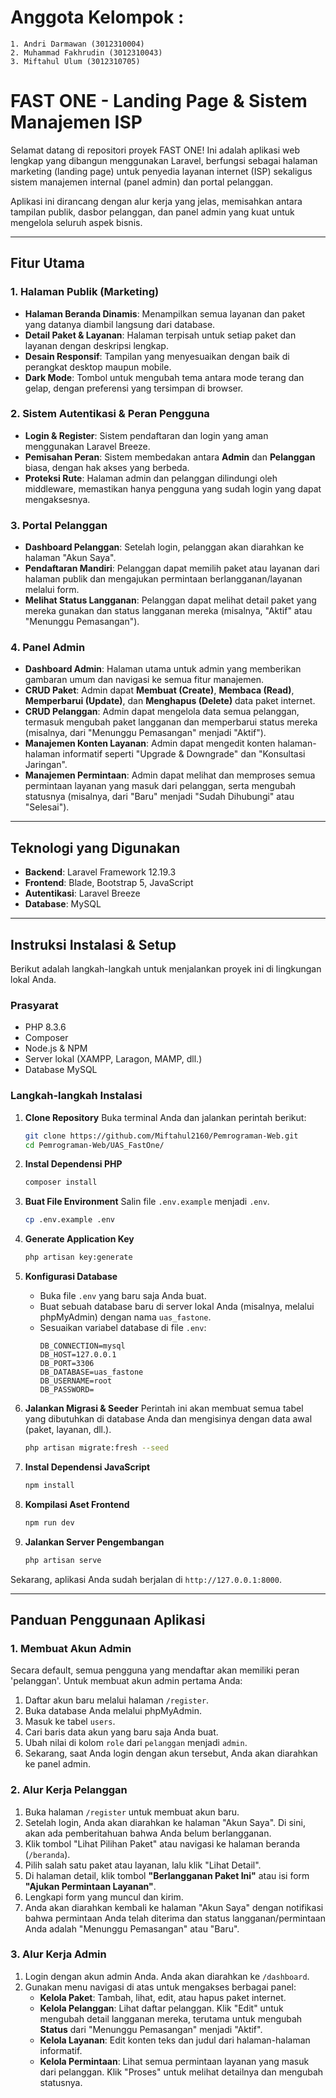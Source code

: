 # Anggota Kelompok :
    1. Andri Darmawan (3012310004)
    2. Muhammad Fakhrudin (3012310043)
    3. Miftahul Ulum (3012310705)

# FAST ONE - Landing Page & Sistem Manajemen ISP

Selamat datang di repositori proyek FAST ONE! Ini adalah aplikasi web lengkap yang dibangun menggunakan Laravel, berfungsi sebagai halaman marketing (landing page) untuk penyedia layanan internet (ISP) sekaligus sistem manajemen internal (panel admin) dan portal pelanggan.

Aplikasi ini dirancang dengan alur kerja yang jelas, memisahkan antara tampilan publik, dasbor pelanggan, dan panel admin yang kuat untuk mengelola seluruh aspek bisnis.

---

## Fitur Utama

### 1. Halaman Publik (Marketing)

-   **Halaman Beranda Dinamis**: Menampilkan semua layanan dan paket yang datanya diambil langsung dari database.
-   **Detail Paket & Layanan**: Halaman terpisah untuk setiap paket dan layanan dengan deskripsi lengkap.
-   **Desain Responsif**: Tampilan yang menyesuaikan dengan baik di perangkat desktop maupun mobile.
-   **Dark Mode**: Tombol untuk mengubah tema antara mode terang dan gelap, dengan preferensi yang tersimpan di browser.

### 2. Sistem Autentikasi & Peran Pengguna

-   **Login & Register**: Sistem pendaftaran dan login yang aman menggunakan Laravel Breeze.
-   **Pemisahan Peran**: Sistem membedakan antara **Admin** dan **Pelanggan** biasa, dengan hak akses yang berbeda.
-   **Proteksi Rute**: Halaman admin dan pelanggan dilindungi oleh middleware, memastikan hanya pengguna yang sudah login yang dapat mengaksesnya.

### 3. Portal Pelanggan

-   **Dashboard Pelanggan**: Setelah login, pelanggan akan diarahkan ke halaman "Akun Saya".
-   **Pendaftaran Mandiri**: Pelanggan dapat memilih paket atau layanan dari halaman publik dan mengajukan permintaan berlangganan/layanan melalui form.
-   **Melihat Status Langganan**: Pelanggan dapat melihat detail paket yang mereka gunakan dan status langganan mereka (misalnya, "Aktif" atau "Menunggu Pemasangan").

### 4. Panel Admin

-   **Dashboard Admin**: Halaman utama untuk admin yang memberikan gambaran umum dan navigasi ke semua fitur manajemen.
-   **CRUD Paket**: Admin dapat **Membuat (Create)**, **Membaca (Read)**, **Memperbarui (Update)**, dan **Menghapus (Delete)** data paket internet.
-   **CRUD Pelanggan**: Admin dapat mengelola data semua pelanggan, termasuk mengubah paket langganan dan memperbarui status mereka (misalnya, dari "Menunggu Pemasangan" menjadi "Aktif").
-   **Manajemen Konten Layanan**: Admin dapat mengedit konten halaman-halaman informatif seperti "Upgrade & Downgrade" dan "Konsultasi Jaringan".
-   **Manajemen Permintaan**: Admin dapat melihat dan memproses semua permintaan layanan yang masuk dari pelanggan, serta mengubah statusnya (misalnya, dari "Baru" menjadi "Sudah Dihubungi" atau "Selesai").

---

## Teknologi yang Digunakan

-   **Backend**: Laravel Framework 12.19.3
-   **Frontend**: Blade, Bootstrap 5, JavaScript
-   **Autentikasi**: Laravel Breeze
-   **Database**: MySQL

---

## Instruksi Instalasi & Setup

Berikut adalah langkah-langkah untuk menjalankan proyek ini di lingkungan lokal Anda.

### Prasyarat

-   PHP 8.3.6
-   Composer
-   Node.js & NPM
-   Server lokal (XAMPP, Laragon, MAMP, dll.)
-   Database MySQL

### Langkah-langkah Instalasi

1.  **Clone Repository**
    Buka terminal Anda dan jalankan perintah berikut:

    ```bash
    git clone https://github.com/Miftahul2160/Pemrograman-Web.git
    cd Pemrograman-Web/UAS_FastOne/
    ```

2.  **Instal Dependensi PHP**

    ```bash
    composer install
    ```

3.  **Buat File Environment**
    Salin file `.env.example` menjadi `.env`.

    ```bash
    cp .env.example .env
    ```

4.  **Generate Application Key**

    ```bash
    php artisan key:generate
    ```

5.  **Konfigurasi Database**

    -   Buka file `.env` yang baru saja Anda buat.
    -   Buat sebuah database baru di server lokal Anda (misalnya, melalui phpMyAdmin) dengan nama `uas_fastone`.
    -   Sesuaikan variabel database di file `.env`:
        ```env
        DB_CONNECTION=mysql
        DB_HOST=127.0.0.1
        DB_PORT=3306
        DB_DATABASE=uas_fastone
        DB_USERNAME=root
        DB_PASSWORD=
        ```

6.  **Jalankan Migrasi & Seeder**
    Perintah ini akan membuat semua tabel yang dibutuhkan di database Anda dan mengisinya dengan data awal (paket, layanan, dll.).

    ```bash
    php artisan migrate:fresh --seed
    ```

7.  **Instal Dependensi JavaScript**

    ```bash
    npm install
    ```

8.  **Kompilasi Aset Frontend**

    ```bash
    npm run dev
    ```

9.  **Jalankan Server Pengembangan**
    ```bash
    php artisan serve
    ```

Sekarang, aplikasi Anda sudah berjalan di `http://127.0.0.1:8000`.

---

## Panduan Penggunaan Aplikasi

### 1. Membuat Akun Admin

Secara default, semua pengguna yang mendaftar akan memiliki peran 'pelanggan'. Untuk membuat akun admin pertama Anda:

1.  Daftar akun baru melalui halaman `/register`.
2.  Buka database Anda melalui phpMyAdmin.
3.  Masuk ke tabel `users`.
4.  Cari baris data akun yang baru saja Anda buat.
5.  Ubah nilai di kolom `role` dari `pelanggan` menjadi `admin`.
6.  Sekarang, saat Anda login dengan akun tersebut, Anda akan diarahkan ke panel admin.

### 2. Alur Kerja Pelanggan

1.  Buka halaman `/register` untuk membuat akun baru.
2.  Setelah login, Anda akan diarahkan ke halaman "Akun Saya". Di sini, akan ada pemberitahuan bahwa Anda belum berlangganan.
3.  Klik tombol "Lihat Pilihan Paket" atau navigasi ke halaman beranda (`/beranda`).
4.  Pilih salah satu paket atau layanan, lalu klik "Lihat Detail".
5.  Di halaman detail, klik tombol **"Berlangganan Paket Ini"** atau isi form **"Ajukan Permintaan Layanan"**.
6.  Lengkapi form yang muncul dan kirim.
7.  Anda akan diarahkan kembali ke halaman "Akun Saya" dengan notifikasi bahwa permintaan Anda telah diterima dan status langganan/permintaan Anda adalah "Menunggu Pemasangan" atau "Baru".

### 3. Alur Kerja Admin

1.  Login dengan akun admin Anda. Anda akan diarahkan ke `/dashboard`.
2.  Gunakan menu navigasi di atas untuk mengakses berbagai panel:
    -   **Kelola Paket**: Tambah, lihat, edit, atau hapus paket internet.
    -   **Kelola Pelanggan**: Lihat daftar pelanggan. Klik "Edit" untuk mengubah detail langganan mereka, terutama untuk mengubah **Status** dari "Menunggu Pemasangan" menjadi "Aktif".
    -   **Kelola Layanan**: Edit konten teks dan judul dari halaman-halaman informatif.
    -   **Kelola Permintaan**: Lihat semua permintaan layanan yang masuk dari pelanggan. Klik "Proses" untuk melihat detailnya dan mengubah statusnya.
